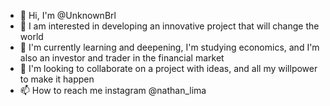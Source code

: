 - 👋 Hi, I'm @UnknownBrl
- 👀 I am interested in developing an innovative project that will change the world
- 🌱 I'm currently learning and deepening, I'm studying economics, and I'm also an investor and trader in the financial market
- 💞️ I'm looking to collaborate on a project with ideas, and all my willpower to make it happen
- 📫 How to reach me instagram @nathan_lima

<!---
UnknownBrl/UnknownBrl is a ✨ special ✨ repository because its `README.md` (this file) appears on your GitHub profile.
You can click the Preview link to take a look at your changes.
--->
